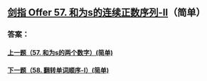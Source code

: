 ## [剑指 Offer 57. 和为s的连续正数序列-II](https://leetcode-cn.com/problems/merge-two-sorted-lists/)（简单）





### 答案：



#### [上一题（57. 和为s的两个数字）(简单)](https://github.com/sdwwld/leetCode/blob/master/src/main/java/com/wld/java/offer/剑指Offer57.md)

#### [下一题（58. 翻转单词顺序-I）(简单)](https://github.com/sdwwld/leetCode/blob/master/src/main/java/com/wld/java/offer/剑指Offer58-I.md)